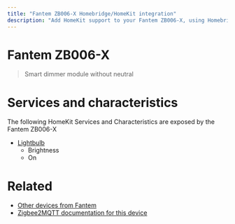 ```yaml
---
title: "Fantem ZB006-X Homebridge/HomeKit integration"
description: "Add HomeKit support to your Fantem ZB006-X, using Homebridge, Zigbee2MQTT and homebridge-z2m."
---
```

<!---
This file has been GENERATED using src/docgen/docgen.ts
DO NOT EDIT THIS FILE MANUALLY!
-->
# Fantem ZB006-X
> Smart dimmer module without neutral


# Services and characteristics
The following HomeKit Services and Characteristics are exposed by
the Fantem ZB006-X

* [Lightbulb](../../light.md)
  * Brightness
  * On


# Related
* [Other devices from Fantem](../index.md#fantem)
* [Zigbee2MQTT documentation for this device](https://www.zigbee2mqtt.io/devices/ZB006-X.html)